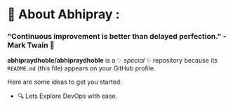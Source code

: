 # 💫 About Abhipray :
### "Continuous improvement is better than delayed perfection." - Mark Twain   👋

**abhipraydhoble/abhipraydhoble** is a ✨ _special_ ✨ repository because its `README.md` (this file) appears on your GitHub profile.

Here are some ideas to get you started:

- 🔍  Lets Explore DevOps with ease.

